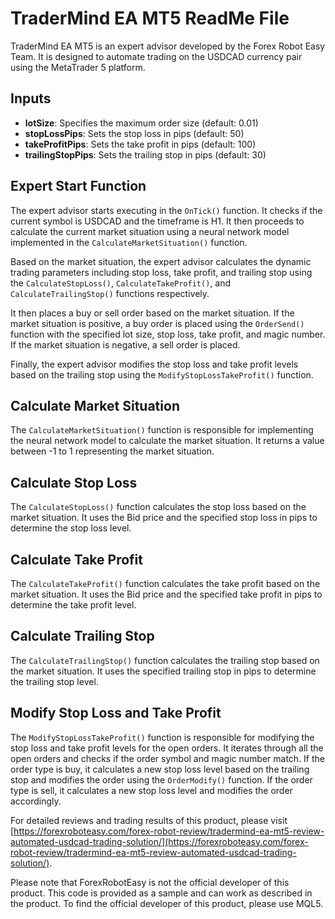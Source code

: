 # TraderMind EA MT5 ReadMe File

TraderMind EA MT5 is an expert advisor developed by the Forex Robot Easy Team. It is designed to automate trading on the USDCAD currency pair using the MetaTrader 5 platform.

## Inputs
- **lotSize**: Specifies the maximum order size (default: 0.01)
- **stopLossPips**: Sets the stop loss in pips (default: 50)
- **takeProfitPips**: Sets the take profit in pips (default: 100)
- **trailingStopPips**: Sets the trailing stop in pips (default: 30)

## Expert Start Function
The expert advisor starts executing in the `OnTick()` function. It checks if the current symbol is USDCAD and the timeframe is H1. It then proceeds to calculate the current market situation using a neural network model implemented in the `CalculateMarketSituation()` function.

Based on the market situation, the expert advisor calculates the dynamic trading parameters including stop loss, take profit, and trailing stop using the `CalculateStopLoss()`, `CalculateTakeProfit()`, and `CalculateTrailingStop()` functions respectively.

It then places a buy or sell order based on the market situation. If the market situation is positive, a buy order is placed using the `OrderSend()` function with the specified lot size, stop loss, take profit, and magic number. If the market situation is negative, a sell order is placed.

Finally, the expert advisor modifies the stop loss and take profit levels based on the trailing stop using the `ModifyStopLossTakeProfit()` function.

## Calculate Market Situation
The `CalculateMarketSituation()` function is responsible for implementing the neural network model to calculate the market situation. It returns a value between -1 to 1 representing the market situation.

## Calculate Stop Loss
The `CalculateStopLoss()` function calculates the stop loss based on the market situation. It uses the Bid price and the specified stop loss in pips to determine the stop loss level.

## Calculate Take Profit
The `CalculateTakeProfit()` function calculates the take profit based on the market situation. It uses the Bid price and the specified take profit in pips to determine the take profit level.

## Calculate Trailing Stop
The `CalculateTrailingStop()` function calculates the trailing stop based on the market situation. It uses the specified trailing stop in pips to determine the trailing stop level.

## Modify Stop Loss and Take Profit
The `ModifyStopLossTakeProfit()` function is responsible for modifying the stop loss and take profit levels for the open orders. It iterates through all the open orders and checks if the order symbol and magic number match. If the order type is buy, it calculates a new stop loss level based on the trailing stop and modifies the order using the `OrderModify()` function. If the order type is sell, it calculates a new stop loss level and modifies the order accordingly.

For detailed reviews and trading results of this product, please visit [https://forexroboteasy.com/forex-robot-review/tradermind-ea-mt5-review-automated-usdcad-trading-solution/](https://forexroboteasy.com/forex-robot-review/tradermind-ea-mt5-review-automated-usdcad-trading-solution/).

Please note that ForexRobotEasy is not the official developer of this product. This code is provided as a sample and can work as described in the product. To find the official developer of this product, please use MQL5.
